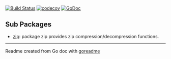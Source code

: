 # 

[![Build Status](https://travis-ci.org/mtcoafun/goutil.svg?branch=master)](https://travis-ci.org/mtcoafun/goutil)
[![codecov](https://codecov.io/gh/mtcoafun/goutil/branch/master/graph/badge.svg)](https://codecov.io/gh/mtcoafun/goutil)
[![GoDoc](https://img.shields.io/badge/pkg.go.dev-doc-blue)](http://pkg.go.dev/github.com/mtcoafun/goutil)

## Sub Packages

* [zip](./zip): package zip provides zip compression/decompression functions.

---
Readme created from Go doc with [goreadme](https://github.com/posener/goreadme)
